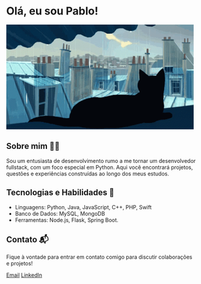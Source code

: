 # Olá, eu sou Pablo!

![gato gif](/cat.gif)

## Sobre mim 👨‍💻

Sou um entusiasta de desenvolvimento rumo a me tornar um desenvolvedor fullstack, com um foco especial em Python. Aqui você encontrará projetos, questões e experiências construídas ao longo dos meus estudos.

## Tecnologias e Habilidades 🚀

- Linguagens: Python, Java, JavaScript, C++, PHP, Swift
- Banco de Dados: MySQL, MongoDB
- Ferramentas: Node.js, Flask, Spring Boot.

## Contato 📬

Fique à vontade para entrar em contato comigo para discutir colaborações e projetos!

[Email](mailto:lucasrn03@gmail.com)
[LinkedIn](https://www.linkedin.com/in/pablosxz)
